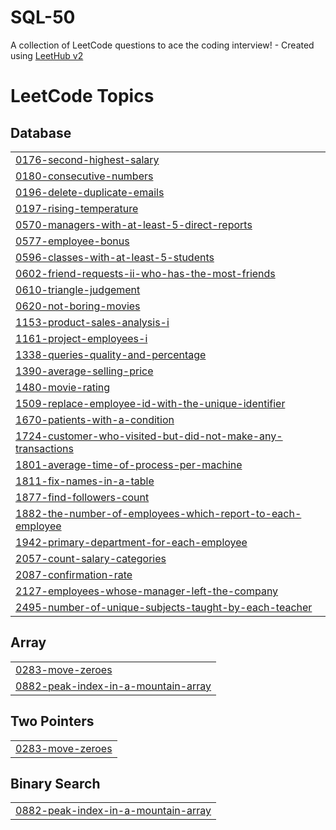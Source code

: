 # SQL-50
A collection of LeetCode questions to ace the coding interview! - Created using [LeetHub v2](https://github.com/arunbhardwaj/LeetHub-2.0)

<!---LeetCode Topics Start-->
# LeetCode Topics
## Database
|  |
| ------- |
| [0176-second-highest-salary](https://github.com/Himanshu12211967/SQL-50/tree/master/0176-second-highest-salary) |
| [0180-consecutive-numbers](https://github.com/Himanshu12211967/SQL-50/tree/master/0180-consecutive-numbers) |
| [0196-delete-duplicate-emails](https://github.com/Himanshu12211967/SQL-50/tree/master/0196-delete-duplicate-emails) |
| [0197-rising-temperature](https://github.com/Himanshu12211967/SQL-50/tree/master/0197-rising-temperature) |
| [0570-managers-with-at-least-5-direct-reports](https://github.com/Himanshu12211967/SQL-50/tree/master/0570-managers-with-at-least-5-direct-reports) |
| [0577-employee-bonus](https://github.com/Himanshu12211967/SQL-50/tree/master/0577-employee-bonus) |
| [0596-classes-with-at-least-5-students](https://github.com/Himanshu12211967/SQL-50/tree/master/0596-classes-with-at-least-5-students) |
| [0602-friend-requests-ii-who-has-the-most-friends](https://github.com/Himanshu12211967/SQL-50/tree/master/0602-friend-requests-ii-who-has-the-most-friends) |
| [0610-triangle-judgement](https://github.com/Himanshu12211967/SQL-50/tree/master/0610-triangle-judgement) |
| [0620-not-boring-movies](https://github.com/Himanshu12211967/SQL-50/tree/master/0620-not-boring-movies) |
| [1153-product-sales-analysis-i](https://github.com/Himanshu12211967/SQL-50/tree/master/1153-product-sales-analysis-i) |
| [1161-project-employees-i](https://github.com/Himanshu12211967/SQL-50/tree/master/1161-project-employees-i) |
| [1338-queries-quality-and-percentage](https://github.com/Himanshu12211967/SQL-50/tree/master/1338-queries-quality-and-percentage) |
| [1390-average-selling-price](https://github.com/Himanshu12211967/SQL-50/tree/master/1390-average-selling-price) |
| [1480-movie-rating](https://github.com/Himanshu12211967/SQL-50/tree/master/1480-movie-rating) |
| [1509-replace-employee-id-with-the-unique-identifier](https://github.com/Himanshu12211967/SQL-50/tree/master/1509-replace-employee-id-with-the-unique-identifier) |
| [1670-patients-with-a-condition](https://github.com/Himanshu12211967/SQL-50/tree/master/1670-patients-with-a-condition) |
| [1724-customer-who-visited-but-did-not-make-any-transactions](https://github.com/Himanshu12211967/SQL-50/tree/master/1724-customer-who-visited-but-did-not-make-any-transactions) |
| [1801-average-time-of-process-per-machine](https://github.com/Himanshu12211967/SQL-50/tree/master/1801-average-time-of-process-per-machine) |
| [1811-fix-names-in-a-table](https://github.com/Himanshu12211967/SQL-50/tree/master/1811-fix-names-in-a-table) |
| [1877-find-followers-count](https://github.com/Himanshu12211967/SQL-50/tree/master/1877-find-followers-count) |
| [1882-the-number-of-employees-which-report-to-each-employee](https://github.com/Himanshu12211967/SQL-50/tree/master/1882-the-number-of-employees-which-report-to-each-employee) |
| [1942-primary-department-for-each-employee](https://github.com/Himanshu12211967/SQL-50/tree/master/1942-primary-department-for-each-employee) |
| [2057-count-salary-categories](https://github.com/Himanshu12211967/SQL-50/tree/master/2057-count-salary-categories) |
| [2087-confirmation-rate](https://github.com/Himanshu12211967/SQL-50/tree/master/2087-confirmation-rate) |
| [2127-employees-whose-manager-left-the-company](https://github.com/Himanshu12211967/SQL-50/tree/master/2127-employees-whose-manager-left-the-company) |
| [2495-number-of-unique-subjects-taught-by-each-teacher](https://github.com/Himanshu12211967/SQL-50/tree/master/2495-number-of-unique-subjects-taught-by-each-teacher) |
## Array
|  |
| ------- |
| [0283-move-zeroes](https://github.com/Himanshu12211967/SQL-50/tree/master/0283-move-zeroes) |
| [0882-peak-index-in-a-mountain-array](https://github.com/Himanshu12211967/SQL-50/tree/master/0882-peak-index-in-a-mountain-array) |
## Two Pointers
|  |
| ------- |
| [0283-move-zeroes](https://github.com/Himanshu12211967/SQL-50/tree/master/0283-move-zeroes) |
## Binary Search
|  |
| ------- |
| [0882-peak-index-in-a-mountain-array](https://github.com/Himanshu12211967/SQL-50/tree/master/0882-peak-index-in-a-mountain-array) |
<!---LeetCode Topics End-->